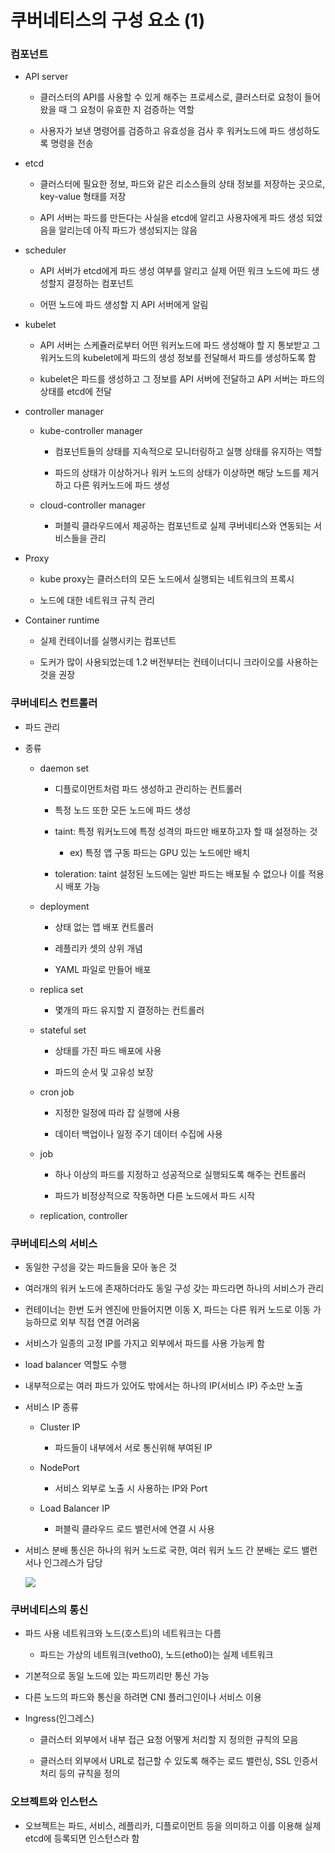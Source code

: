 쿠버네티스의 구성 요소 (1)
================

### 컴포넌트

*   API server
    
    *   클러스터의 API를 사용할 수 있게 해주는 프로세스로, 클러스터로 요청이 들어왔을 때 그 요청이 유효한 지 검증하는 역할
    
    *   사용자가 보낸 명령어를 검증하고 유효성을 검사 후 워커노드에 파드 생성하도록 명령을 전송

*   etcd
    
    *   클러스터에 필요한 정보, 파드와 같은 리소스들의 상태 정보를 저장하는 곳으로, key-value 형태를 저장
    
    *   API 서버는 파드를 만든다는 사실을 etcd에 알리고 사용자에게 파드 생성 되었음을 알리는데 아직 파드가 생성되지는 않음

*   scheduler
    
    *   API 서버가 etcd에게 파드 생성 여부를 알리고 실제 어떤 워크 노드에 파드 생성할지 결정하는 컴포넌트
    
    *   어떤 노드에 파드 생성할 지 API 서버에게 알림

*   kubelet
    
    *   API 서버는 스케쥴러로부터 어떤 워커노드에 파드 생성해야 할 지 통보받고 그 워커노드의 kubelet에게 파드의 생성 정보를 전달해서 파드를 생성하도록 함
    
    *   kubelet은 파드를 생성하고 그 정보를 API 서버에 전달하고 API 서버는 파드의 상태를 etcd에 전달

*   controller manager
    
    *   kube-controller manager
        
        *   컴포넌트들의 상태를 지속적으로 모니터링하고 실행 상태를 유지하는 역할
        
        *   파드의 상태가 이상하거나 워커 노드의 상태가 이상하면 해당 노드를 제거하고 다른 워커노드에 파드 생성
    
    *   cloud-controller manager
        *   퍼블릭 클라우드에서 제공하는 컴포넌트로 실제 쿠버네티스와 연동되는 서비스들을 관리

*   Proxy
    
    *   kube proxy는 클러스터의 모든 노드에서 실행되는 네트워크의 프록시
    
    *   노드에 대한 네트워크 규칙 관리

*   Container runtime
    
    *   실제 컨테이너를 실행시키는 컴포넌트
    
    *   도커가 많이 사용되었는데 1.2 버전부터는 컨테이너디니 크라이오를 사용하는 것을 권장

### 쿠버네티스 컨트롤러

*   파드 관리

*   종류
    
    *   daemon set
        
        *   디플로이먼트처럼 파드 생성하고 관리하는 컨트롤러
        
        *   특정 노드 또한 모든 노드에 파드 생성
        
        *   taint: 특정 워커노드에 특정 성격의 파드만 배포하고자 할 때 설정하는 것
            *   ex) 특정 앱 구동 파드는 GPU 있는 노드에만 배치
        
        *   toleration: taint 설정된 노드에는 일반 파드는 배포될 수 없으나 이를 적용 시 배포 가능
    
    *   deployment
        
        *   상태 없는 앱 배포 컨트롤러
        
        *   레플리카 셋의 상위 개념
        
        *   YAML 파일로 만들어 배포
    
    *   replica set
        *   몇개의 파드 유지할 지 결정하는 컨트롤러
    
    *   stateful set
        
        *   상태를 가진 파드 배포에 사용
        
        *   파드의 순서 및 고유성 보장
    
    *   cron job
        
        *   지정한 일정에 따라 잡 실행에 사용
        
        *   데이터 백업이나 일정 주기 데이터 수집에 사용
    
    *   job
        
        *   하나 이상의 파드를 지정하고 성공적으로 실행되도록 해주는 컨트롤러
        
        *   파드가 비정상적으로 작동하면 다른 노드에서 파드 시작
    
    *   replication, controller

### 쿠버네티스의 서비스

*   동일한 구성을 갖는 파드들을 모아 놓은 것

*   여러개의 워커 노드에 존재하더라도 동일 구성 갖는 파드라면 하나의 서비스가 관리

*   컨테이너는 한번 도커 엔진에 만들어지면 이동 X, 파드는 다른 워커 노드로 이동 가능하므로 외부 직접 연결 어려움

*   서비스가 일종의 고정 IP를 가지고 외부에서 파드를 사용 가능케 함

*   load balancer 역할도 수행

*   내부적으로는 여러 파드가 있어도 밖에서는 하나의 IP(서비스 IP) 주소만 노출

*   서비스 IP 종류
    
    *   Cluster IP
        *   파드들이 내부에서 서로 통신위해 부여된 IP
    
    *   NodePort
        *   서비스 외부로 노출 시 사용하는 IP와 Port
    
    *   Load Balancer IP
        *   퍼블릭 클라우드 로드 밸런서에 연결 시 사용

*   서비스 분배 통신은 하나의 워커 노드로 국한, 여러 워커 노드 간 분배는 로드 밸런서나 인그레스가 담당
    
    [![](%E1%84%8F%E1%85%AE%E1%84%87%E1%85%A5%E1%84%82%E1%85%A6%E1%84%90%E1%85%B5%E1%84%89%E1%85%B3%E1%84%8B%E1%85%B4%20%E1%84%80%E1%85%AE%E1%84%89%E1%85%A5%E1%86%BC%20%E1%84%8B%E1%85%AD%E1%84%89%E1%85%A9%20(1)%208e7add027da44c60bce015b7834a49d3/Untitled.png)](%E1%84%8F%E1%85%AE%E1%84%87%E1%85%A5%E1%84%82%E1%85%A6%E1%84%90%E1%85%B5%E1%84%89%E1%85%B3%E1%84%8B%E1%85%B4%20%E1%84%80%E1%85%AE%E1%84%89%E1%85%A5%E1%86%BC%20%E1%84%8B%E1%85%AD%E1%84%89%E1%85%A9%20(1)%208e7add027da44c60bce015b7834a49d3/Untitled.png)
    

### 쿠버네티스의 통신

*   파드 사용 네트워크와 노드(호스트)의 네트워크는 다름
    *   파드는 가상의 네트워크(vetho0), 노드(etho0)는 실제 네트워크

*   기본적으로 동일 노드에 있는 파드끼리만 통신 가능

*   다른 노드의 파드와 통신을 하려면 CNI 플러그인이나 서비스 이용

*   Ingress(인그레스)
    
    *   클러스터 외부에서 내부 접근 요청 어떻게 처리할 지 정의한 규칙의 모음
    
    *   클러스터 외부에서 URL로 접근할 수 있도록 해주는 로드 밸런싱, SSL 인증서 처리 등의 규칙을 정의

### 오브젝트와 인스턴스

*   오브젝트는 파드, 서비스, 레플리카, 디플로이먼트 등을 의미하고 이를 이용해 실제 etcd에 등록되면 인스턴스라 함